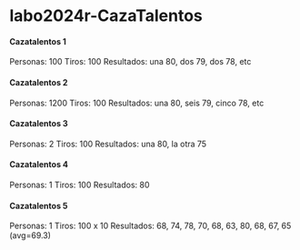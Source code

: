 # labo2024r-CazaTalentos

#### Cazatalentos 1
Personas: 100
Tiros: 100
Resultados: una 80, dos 79, dos 78, etc

#### Cazatalentos 2
Personas: 1200
Tiros: 100
Resultados: una 80, seis 79, cinco 78, etc

#### Cazatalentos 3
Personas: 2
Tiros: 100
Resultados: una 80, la otra 75

#### Cazatalentos 4
Personas: 1
Tiros: 100
Resultados: 80

#### Cazatalentos 5
Personas: 1
Tiros: 100 x 10
Resultados: 68, 74, 78, 70, 68, 63, 80, 68, 67, 65 (avg=69.3)

